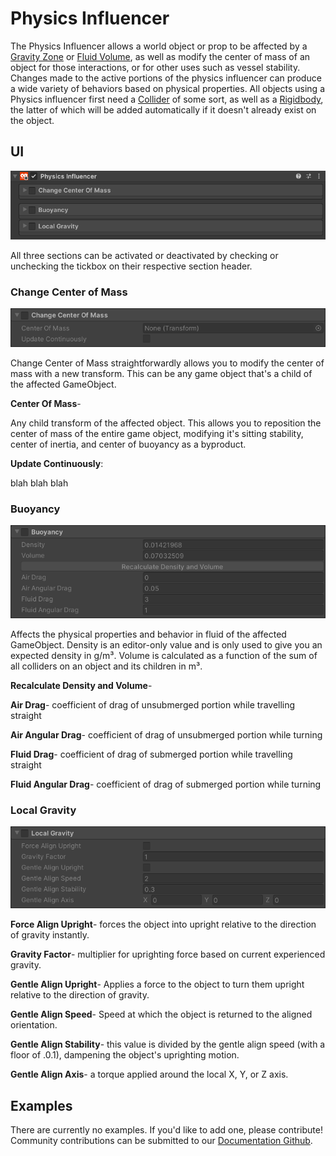 # Physics Influencer <div class="whitelisted" data-list="PW"></div>

The Physics Influencer allows a world object or prop to be affected by a [Gravity Zone](gravity-zone.md) or [Fluid Volume](fluid-volume.md), as well as modify the center of mass of an object for those interactions, or for other uses such as vessel stability. Changes made to the active portions of the physics influencer can produce a wide variety of behaviors based on physical properties. All objects using a Physics influencer first need a [Collider](https://docs.unity3d.com/2021.3/Documentation/Manual/collider-shapes.html) of some sort, as well as a [Rigidbody](https://docs.unity3d.com/2021.3/Documentation/Manual/class-Rigidbody.html), the latter of which will be added automatically if it doesn't already exist on the object.

## UI

![physics-influencer-default.png](images/physics-influencer/physics-influencer-default.png)

All three sections can be activated or deactivated by checking or unchecking the tickbox on their respective section header.
### Change Center of Mass

![CCOM.png](images/physics-influencer/CCOM.png)

Change Center of Mass straightforwardly allows you to modify the center of mass with a new transform. This can be any game object that's a child of the affected GameObject.

__Center Of Mass__- 

Any child transform of the affected object. This allows you to reposition the center of mass of the entire game object, modifying it's sitting stability, center of inertia, and center of buoyancy as a byproduct.

__Update Continuously__: 

blah blah blah
### Buoyancy

![bouyancy.png](images/physics-influencer/buoyancy.png)

Affects the physical properties and behavior in fluid of the affected GameObject. Density is an editor-only value and is only used to give you an expected density in g/m³. Volume is calculated as a function of the sum of all colliders on an object and its children in m³.

__Recalculate Density and Volume__-

__Air Drag__- coefficient of drag of unsubmerged portion while travelling straight

__Air Angular Drag__- coefficient of drag of unsubmerged portion while turning

__Fluid Drag__- coefficient of drag of submerged portion while travelling straight

__Fluid Angular Drag__- coefficient of drag of submerged portion while turning

### Local Gravity

![local-gravity.png](images/physics-influencer/local-gravity.png)

__Force Align Upright__- forces the object into upright relative to the direction of gravity instantly.

__Gravity Factor__- multiplier for uprighting force based on current experienced gravity.

__Gentle Align Upright__- Applies a force to the object to turn them upright relative to the direction of gravity.

__Gentle Align Speed__- Speed at which the object is returned to the aligned orientation.

__Gentle Align Stability__- this value is divided by the gentle align speed (with a floor of .0.1), dampening the object's uprighting motion.

__Gentle Align Axis__- a torque applied around the local X, Y, or Z axis.

## Examples

There are currently no examples. If you'd like to add one, please contribute! Community contributions can be submitted to our [Documentation Github](https://github.com/ChilloutVR-Team/docs).
